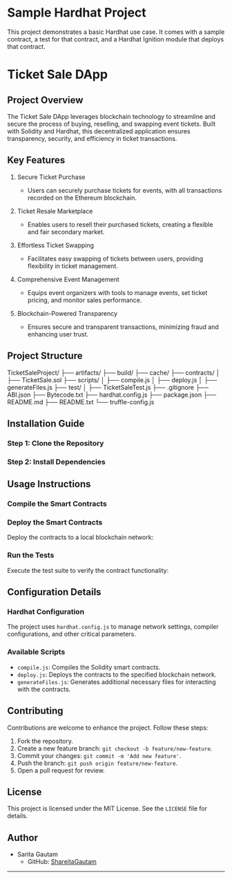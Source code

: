 # Sample Hardhat Project

This project demonstrates a basic Hardhat use case. It comes with a sample contract, a test for that contract, and a Hardhat Ignition module that deploys that contract.

# Ticket Sale DApp

## Project Overview

The Ticket Sale DApp leverages blockchain technology to streamline and secure the process of buying, reselling, and swapping event tickets. Built with Solidity and Hardhat, this decentralized application ensures transparency, security, and efficiency in ticket transactions.

## Key Features

1. Secure Ticket Purchase
   - Users can securely purchase tickets for events, with all transactions recorded on the Ethereum blockchain.

2. Ticket Resale Marketplace
   - Enables users to resell their purchased tickets, creating a flexible and fair secondary market.

3. Effortless Ticket Swapping
   - Facilitates easy swapping of tickets between users, providing flexibility in ticket management.

4. Comprehensive Event Management
   - Equips event organizers with tools to manage events, set ticket pricing, and monitor sales performance.

5. Blockchain-Powered Transparency
   - Ensures secure and transparent transactions, minimizing fraud and enhancing user trust.

## Project Structure

TicketSaleProject/ ├── artifacts/ ├── build/ ├── cache/ ├── contracts/ │ ├── TicketSale.sol ├── scripts/ │ ├── compile.js │ ├── deploy.js │ ├── generateFiles.js ├── test/ │ ├── TicketSaleTest.js ├── .gitignore ├── ABI.json ├── Bytecode.txt ├── hardhat.config.js ├── package.json ├── README.md ├── README.txt └── truffle-config.js


## Installation Guide

### Step 1: Clone the Repository


### Step 2: Install Dependencies



## Usage Instructions

### Compile the Smart Contracts

### Deploy the Smart Contracts

Deploy the contracts to a local blockchain network:

### Run the Tests

Execute the test suite to verify the contract functionality:

## Configuration Details

### Hardhat Configuration

The project uses `hardhat.config.js` to manage network settings, compiler configurations, and other critical parameters.

### Available Scripts

- `compile.js`: Compiles the Solidity smart contracts.
- `deploy.js`: Deploys the contracts to the specified blockchain network.
- `generateFiles.js`: Generates additional necessary files for interacting with the contracts.

## Contributing

Contributions are welcome to enhance the project. Follow these steps:

1. Fork the repository.
2. Create a new feature branch: `git checkout -b feature/new-feature`.
3. Commit your changes: `git commit -m 'Add new feature'`.
4. Push the branch: `git push origin feature/new-feature`.
5. Open a pull request for review.

## License

This project is licensed under the MIT License. See the `LICENSE` file for details.

## Author

- Sarita Gautam
  - GitHub: [ShareitaGautam](https://github.com/ShareitaGautam)

---